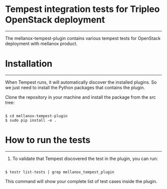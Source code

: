 Tempest integration tests for Tripleo OpenStack deployment
===
---

The mellanox-tempest-plugin contains various tempest tests for OpenStack deployment with mellanox product.

Installation
===
---

When Tempest runs, it will automatically discover the installed plugins. So we just need to install the Python packages that contains the plugin.

Clone the repository in your machine and install the package from the src tree:

```

$ cd mellanox-tempest-plugin
$ sudo pip install -e .

```

How to run the tests
===
---

1. To validate that Tempest discovered the test in the plugin, you can run:

```

$ testr list-tests | grep mellanox_tempest_plugin

```

This command will show your complete list of test cases inside the plugin.